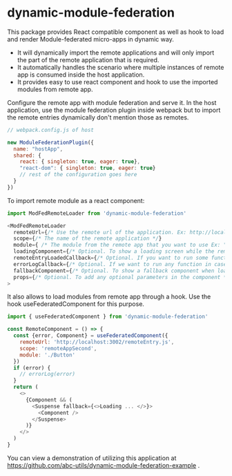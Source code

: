 # dynamic-module-federation

This package provides React compatible component as well as hook to load and render Module-federated micro-apps in dynamic way.

- It will dynamically import the remote applications and will only import the part of the remote application that is required.
- It automatically handles the scenario where multiple instances of remote app is consumed inside the host application.
- It provides easy to use react component and hook to use the imported modules from remote app.

Configure the remote app with module federation and serve it.
In the host application, use the module federation plugin inside webpack but to import the remote entries dynamically don't mention those as remotes.

```javascript
// webpack.config.js of host

new ModuleFederationPlugin({
  name: "hostApp",
  shared: {
    react: { singleton: true, eager: true},
    "react-dom": { singleton: true, eager: true}
    // rest of the configuration goes here
  }
})
```
To import remote module as a react component:

```javascript
import ModFedRemoteLoader from 'dynamic-module-federation'

<ModFedRemoteLoader
  remoteUrl={/* Use the remote url of the application. Ex: http://localhost:3001/remoteEntry.js */}
  scope={/* The name of the remote application */}
  module={ /* The module from the remote app that you want to use Ex: "./Button" */}
  loadingComponent={/* Optional. To show a loading screen while the remote module is getting loaded */}
  remoteEntryLoadedCallback={/* Optional. If you want to run some functions after the remote Entry file is loaded. The logging utilities can be added here. */}
  errorLogCallback={/* Optional. If we want to run any function in case of error while loading the remote module. The logging utilities can be added here */}
  fallbackComponent={/* Optional. To show a fallback component when loading of the remote app fails */}
  props={/* Optional. To add any optional parameters in the component */ }
>
```
It also allows to load modules from remote app through a hook. Use the hook useFederatedComponent for this purpose.

```javascript
import { useFederatedComponent } from 'dynamic-module-federation'

const RemoteComponent = () => {
  const {error, Component} = useFederatedComponent({
    remoteUrl: 'http://localhost:3002/remoteEntry.js',
    scope: 'remoteAppSecond',
    module: './Button'
  })
  if (error) {
    // errorLog(error)
  }
  return (
    <>
      {Component && (
        <Suspense fallback={<>Loading ... </>}>
          <Component />
        </Suspense>
      )}
    </>
  )
}
```
You can view a demonstration of utilizing this application at https://github.com/abc-utils/dynamic-module-federation-example .
